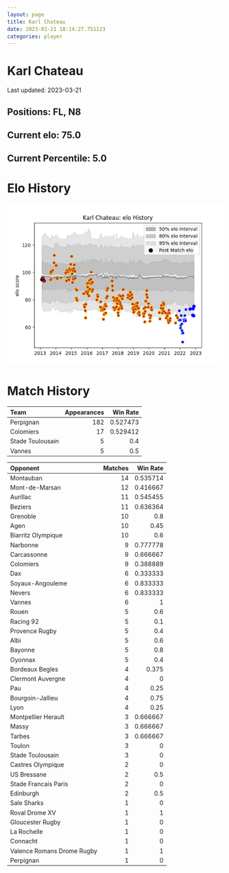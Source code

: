 ```yaml
---  
layout: page  
title: Karl Chateau  
date: 2023-03-21 18:14:27.751123  
categories: player  
---
```

# Karl Chateau


Last updated: 2023-03-21
## Positions: FL, N8

## Current elo: 75.0

## Current Percentile: 5.0

# Elo History


![elo history](history_KarlChateau.png)
# Match History


| Team             |   Appearances |   Win Rate |
|:-----------------|--------------:|-----------:|
| Perpignan        |           182 |   0.527473 |
| Colomiers        |            17 |   0.529412 |
| Stade Toulousain |             5 |   0.4      |
| Vannes           |             5 |   0.5      |

| Opponent                   |   Matches |   Win Rate |
|:---------------------------|----------:|-----------:|
| Montauban                  |        14 |   0.535714 |
| Mont-de-Marsan             |        12 |   0.416667 |
| Aurillac                   |        11 |   0.545455 |
| Beziers                    |        11 |   0.636364 |
| Grenoble                   |        10 |   0.8      |
| Agen                       |        10 |   0.45     |
| Biarritz Olympique         |        10 |   0.6      |
| Narbonne                   |         9 |   0.777778 |
| Carcassonne                |         9 |   0.666667 |
| Colomiers                  |         9 |   0.388889 |
| Dax                        |         6 |   0.333333 |
| Soyaux-Angouleme           |         6 |   0.833333 |
| Nevers                     |         6 |   0.833333 |
| Vannes                     |         6 |   1        |
| Rouen                      |         5 |   0.6      |
| Racing 92                  |         5 |   0.1      |
| Provence Rugby             |         5 |   0.4      |
| Albi                       |         5 |   0.6      |
| Bayonne                    |         5 |   0.8      |
| Oyonnax                    |         5 |   0.4      |
| Bordeaux Begles            |         4 |   0.375    |
| Clermont Auvergne          |         4 |   0        |
| Pau                        |         4 |   0.25     |
| Bourgoin-Jallieu           |         4 |   0.75     |
| Lyon                       |         4 |   0.25     |
| Montpellier Herault        |         3 |   0.666667 |
| Massy                      |         3 |   0.666667 |
| Tarbes                     |         3 |   0.666667 |
| Toulon                     |         3 |   0        |
| Stade Toulousain           |         3 |   0        |
| Castres Olympique          |         2 |   0        |
| US Bressane                |         2 |   0.5      |
| Stade Francais Paris       |         2 |   0        |
| Edinburgh                  |         2 |   0.5      |
| Sale Sharks                |         1 |   0        |
| Roval Drome XV             |         1 |   1        |
| Gloucester Rugby           |         1 |   0        |
| La Rochelle                |         1 |   0        |
| Connacht                   |         1 |   0        |
| Valence Romans Drome Rugby |         1 |   1        |
| Perpignan                  |         1 |   0        |